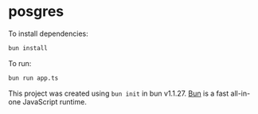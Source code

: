 # posgres

To install dependencies:

```bash
bun install
```

To run:

```bash
bun run app.ts
```

This project was created using `bun init` in bun v1.1.27. [Bun](https://bun.sh) is a fast all-in-one JavaScript runtime.
